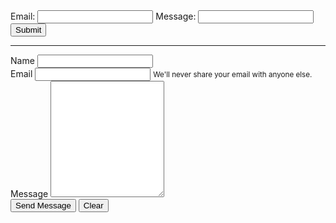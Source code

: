 <form id="my-form" action="https://formspree.io/f/mwkwzakv" method="POST">
  <label>Email:</label>
  <input type="email" name="email" />
  <label>Message:</label>
  <input type="text" name="message" />
  <button id="my-form-button">Submit</button>
  <p id="my-form-status"></p>
</form>

<hr />

<form action="https://formspree.io/{{ site.email }}" method="POST">
  <div class="form-group">
    <label for="name">Name</label>
    <input type="text" class="form-control" name="name" id="name" />
  </div>
  <div class="form-group">
    <label for="email">Email</label>
    <input type="text" class="form-control" name="_replyto" id="email" />
    <small id="emailHelp" class="form-text text-muted">We'll never share your email with anyone else.</small>
  </div>
  <div class="form-group">
    <label for="message">Message</label>
    <textarea name="message" class="form-control" id="message" rows="12"></textarea>
  </div>
  <input type="submit" value="Send Message" class="btn btn-default btn-lg" />
  <input type="reset" value="Clear" class="btn btn-default btn-lg"/>

</form>
